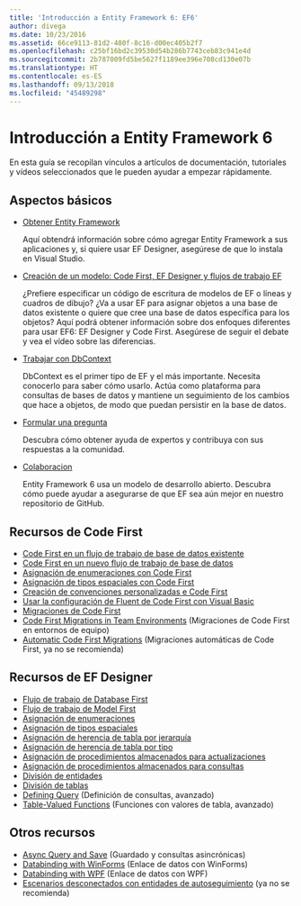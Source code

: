 ```yaml
---
title: 'Introducción a Entity Framework 6: EF6'
author: divega
ms.date: 10/23/2016
ms.assetid: 66ce9113-81d2-480f-8c16-d00ec405b2f7
ms.openlocfilehash: c25bf16bd2c39530d54b286b7743ceb83c941e4d
ms.sourcegitcommit: 2b787009fd5be5627f1189ee396e708cd130e07b
ms.translationtype: HT
ms.contentlocale: es-ES
ms.lasthandoff: 09/13/2018
ms.locfileid: "45489298"
---
```

# <a name="get-started-with-entity-framework-6"></a>Introducción a Entity Framework 6

En esta guía se recopilan vínculos a artículos de documentación, tutoriales y vídeos seleccionados que le pueden ayudar a empezar rápidamente.

## <a name="fundamentals"></a>Aspectos básicos

* [Obtener Entity Framework](~/ef6/fundamentals/install.md)

  Aquí obtendrá información sobre cómo agregar Entity Framework a sus aplicaciones y, si quiere usar EF Designer, asegúrese de que lo instala en Visual Studio.

* [Creación de un modelo: Code First, EF Designer y flujos de trabajo EF](~/ef6/modeling/index.md)

  ¿Prefiere especificar un código de escritura de modelos de EF o líneas y cuadros de dibujo?
¿Va a usar EF para asignar objetos a una base de datos existente o quiere que cree una base de datos específica para los objetos?
Aquí podrá obtener información sobre dos enfoques diferentes para usar EF6: EF Designer y Code First.
Asegúrese de seguir el debate y vea el vídeo sobre las diferencias.

* [Trabajar con DbContext](~/ef6/fundamentals/working-with-dbcontext.md)

  DbContext es el primer tipo de EF y el más importante. Necesita conocerlo para saber cómo usarlo. Actúa como plataforma para consultas de bases de datos y mantiene un seguimiento de los cambios que hace a objetos, de modo que puedan persistir en la base de datos.

* [Formular una pregunta](~/ef6/resources/get-help.md)

  Descubra cómo obtener ayuda de expertos y contribuya con sus respuestas a la comunidad.

* [Colaboracion](http://github.com/aspnet/EntityFramework6/)

  Entity Framework 6 usa un modelo de desarrollo abierto. Descubra cómo puede ayudar a asegurarse de que EF sea aún mejor en nuestro repositorio de GitHub.

## <a name="code-first-resources"></a>Recursos de Code First

  - [Code First en un flujo de trabajo de base de datos existente](~/ef6/modeling/code-first/workflows/existing-database.md)
  - [Code First en un nuevo flujo de trabajo de base de datos](~/ef6/modeling/code-first/workflows/new-database.md)
  - [Asignación de enumeraciones con Code First](~/ef6/modeling/code-first/data-types/enums.md)
  - [Asignación de tipos espaciales con Code First](~/ef6/modeling/code-first/data-types/spatial.md)
  - [Creación de convenciones personalizadas e Code First](~/ef6/modeling/code-first/conventions/custom.md)
  - [Usar la configuración de Fluent de Code First con Visual Basic](~/ef6/modeling/code-first/fluent/vb.md)
  - [Migraciones de Code First](~/ef6/modeling/code-first/migrations/index.md)
  - [Code First Migrations in Team Environments](~/ef6/modeling/code-first/migrations/teams.md) (Migraciones de Code First en entornos de equipo)
  - [Automatic Code First Migrations](~/ef6/modeling/code-first/migrations/automatic.md) (Migraciones automáticas de Code First, ya no se recomienda)

## <a name="ef-designer-resources"></a>Recursos de EF Designer
  - [Flujo de trabajo de Database First](~/ef6/modeling/designer/workflows/database-first.md)
  - [Flujo de trabajo de Model First](~/ef6/modeling/designer/workflows/model-first.md)
  - [Asignación de enumeraciones](~/ef6/modeling/designer/data-types/enums.md)
  - [Asignación de tipos espaciales](~/ef6/modeling/designer/data-types/spatial.md)
  - [Asignación de herencia de tabla por jerarquía](~/ef6/modeling/designer/inheritance/tph.md)
  - [Asignación de herencia de tabla por tipo](~/ef6/modeling/designer/inheritance/tpt.md)
  - [Asignación de procedimientos almacenados para actualizaciones](~/ef6/modeling/designer/stored-procedures/cud.md)
  - [Asignación de procedimientos almacenados para consultas](~/ef6/modeling/designer/stored-procedures/query.md)
  - [División de entidades](~/ef6/modeling/designer/entity-splitting.md)
  - [División de tablas](~/ef6/modeling/designer/table-splitting.md)
  - [Defining Query](~/ef6/modeling/designer/advanced/defining-query.md) (Definición de consultas, avanzado)
  - [Table-Valued Functions](~/ef6/modeling/designer/advanced/tvfs.md) (Funciones con valores de tabla, avanzado)

## <a name="other-resources"></a>Otros recursos
  - [Async Query and Save](~/ef6/fundamentals/async.md) (Guardado y consultas asincrónicas)
  - [Databinding with WinForms](~/ef6/fundamentals/databinding/winforms.md) (Enlace de datos con WinForms)
  - [Databinding with WPF](~/ef6/fundamentals/databinding/wpf.md) (Enlace de datos con WPF)
  - [Escenarios desconectados con entidades de autoseguimiento](~/ef6/fundamentals/disconnected-entities/self-tracking-entities/walkthrough.md) (ya no se recomienda)
